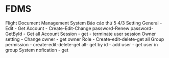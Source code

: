 # FDMS
Flight Document Management System
Báo cáo thứ 5 4/3
Setting General - Edit - Get
Account - Create-Edit-Change password-Renew password-GetById - Get all
Account Session - get - terminate user session
Owner setting - Change owner - get owner
Role - Create-edit-delete-get all
Group permission - create-edit-delete-get all- get by id - add user - get user in  group
System nofication - get
